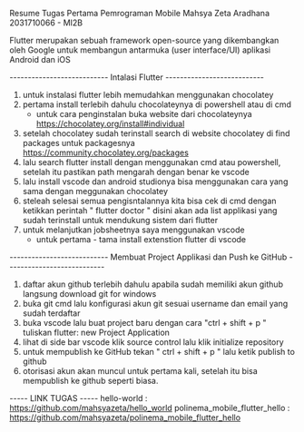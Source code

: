 Resume Tugas Pertama Pemrograman Mobile
Mahsya Zeta Aradhana
2031710066 - MI2B

Flutter merupakan sebuah framework open-source yang dikembangkan oleh Google untuk membangun antarmuka (user interface/UI) aplikasi Android dan iOS

--------------------------- Intalasi Flutter ---------------------------
1. untuk instalasi flutter lebih memudahkan menggunakan chocolatey 
2. pertama install terlebih dahulu chocolateynya di powershell atau di cmd 
    - untuk cara penginstalan buka website dari chocolateynya https://chocolatey.org/install#individual
3. setelah chocolatey sudah terinstall search di website chocolatey di find packages untuk packagesnya https://community.chocolatey.org/packages
4. lalu search flutter install dengan menggunakan cmd atau powershell, setelah itu pastikan path mengarah dengan benar ke vscode
5. lalu install vscode dan android studionya bisa menggunakan cara yang sama dengan meggunakan chocolatey 
6. steleah selesai semua pengisntalannya kita bisa cek di cmd dengan ketikkan perintah " flutter doctor "  disini akan ada list applikasi yang sudah terinstall untuk mendukung sistem dari flutter  
7. untuk melanjutkan jobsheetnya saya menggunakan vscode
    - untuk pertama - tama install extenstion flutter di vscode 

--------------------------- Membuat Project Applikasi dan Push ke GitHub ---------------------------
1. daftar akun github terlebih dahulu apabila sudah memiliki akun github langsung download git for windows
2. buka git cmd lalu konfigurasi akun git sesuai username dan email yang sudah terdaftar
3. buka vscode lalu buat project baru dengan cara "ctrl + shift + p " tuliskan flutter: new Project Application
4. lihat di side bar vscode klik source control lalu klik initialize repository 
5. untuk mempublish ke GitHub tekan " ctrl + shift + p " lalu ketik publish to github
6. otorisasi akun akan muncul untuk pertama kali, setelah itu bisa mempublish ke github seperti biasa.


----- LINK TUGAS -----
hello-world : https://github.com/mahsyazeta/hello_world
polinema_mobile_flutter_hello : https://github.com/mahsyazeta/polinema_mobile_flutter_hello
